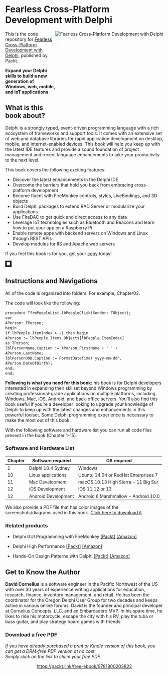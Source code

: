 


# Fearless Cross-Platform Development with Delphi

<a href="https://www.packtpub.com/in/programming/fearless-cross-platform-development-with-delphi?utm_source=github&utm_medium=repository&utm_campaign=9781800203822"><img src="https://static.packt-cdn.com/products/9781800203822/cover/smaller" alt="Fearless Cross-Platform Development with Delphi" height="256px" align="right"></a>

This is the code repository for [Fearless Cross-Platform Development with Delphi](https://www.packtpub.com/in/programming/fearless-cross-platform-development-with-delphi?utm_source=github&utm_medium=repository&utm_campaign=9781800203822), published by Packt.

**Expand your Delphi skills to build a new generation of Windows, web, mobile, and IoT applications**

## What is this book about?
Delphi is a strongly typed, event-driven programming language with a rich ecosystem of frameworks and support tools. It comes with an extensive set of web and database libraries for rapid application development on desktop, mobile, and internet-enabled devices. This book will help you keep up with the latest IDE features and provide a sound foundation of project management and recent language enhancements to take your productivity to the next level. 

This book covers the following exciting features:
* Discover the latest enhancements in the Delphi IDE
* Overcome the barriers that hold you back from embracing cross-platform development
* Become fluent with FireMonkey controls, styles, LiveBindings, and 3D objects
* Build Delphi packages to extend RAD Server or modularize your applications
* Use FireDAC to get quick and direct access to any data
* Leverage IoT technologies such as Bluetooth and Beacons and learn how to put your app on a Raspberry Pi
* Enable remote apps with backend servers on Windows and Linux through REST APIs
* Develop modules for IIS and Apache web servers

If you feel this book is for you, get your [copy](https://www.amazon.com/dp/1800203829) today!

<a href="https://www.packtpub.com/?utm_source=github&utm_medium=banner&utm_campaign=GitHubBanner"><img src="https://raw.githubusercontent.com/PacktPublishing/GitHub/master/GitHub.png" 
alt="https://www.packtpub.com/" border="5" /></a>

## Instructions and Navigations
All of the code is organized into folders. For example, Chapter02.

The code will look like the following:
```
procedure TfrmPeopleList.lbPeopleClick(Sender: TObject);
var
APerson: TPerson;
begin
if lbPeople.ItemIndex > -1 then begin
APerson := lbPeople.Items.Objects[lbPeople.ItemIndex]
as TPerson;
lblPersonName.Caption := APerson.FirstName + ' ' +
APerson.LastName;
lblPersonDOB.Caption := FormatDateTime('yyyy-mm-dd',
APerson.DateOfBirth);
end;
end;
```

**Following is what you need for this book:**
his book is for Delphi developers interested in expanding their skillset beyond Windows programming by creating professional-grade applications on multiple platforms, including Windows, Mac, iOS, Android, and back-office servers. You’ll also find this book useful if you’re a developer looking to upgrade your knowledge of Delphi to keep up with the latest changes and enhancements in this powerful toolset. Some Delphi programming experience is necessary to make the most out of this book

With the following software and hardware list you can run all code files present in the book (Chapter 1-15).
### Software and Hardware List
| Chapter | Software required | OS required |
| -------- | ------------------------------------ | ----------------------------------- |
| 1 | Delphi 10.4 Sydney | Windows |
| 10 | Linux applications | Ubuntu 14.04 or RedHat Enterprises 7 |
| 11 | Mac Development| macOS 10.13 High Sierra - 11 Big Sur |
| 12 | iOS Development | iOS 11,12 or 13 |
| 12 | Android Development | Android 6 Marshmallow - Android 10.0 |


We also provide a PDF file that has color images of the screenshots/diagrams used in this book. [Click here to download it](https://static.packt-cdn.com/downloads/9781800203822_ColorImages.pdf).

### Related products
* Delphi GUI Programming with FireMonkey [[Packt]](https://www.packtpub.com/product/delphi-gui-programming-with-firemonkey/9781788624176?utm_source=github&utm_medium=repository&utm_campaign=9781788624176) [[Amazon]](https://www.amazon.com/dp/1788624173)

* Delphi High Performance [[Packt]](https://www.packtpub.com/product/delphi-high-performance/9781788625456?utm_source=github&utm_medium=repository&utm_campaign=9781788625456) [[Amazon]](https://www.amazon.com/dp/1788625455)

* Hands-On Design Patterns with Delphi [[Packt]](https://www.packtpub.com/product/hands-on-design-patterns-with-delphi/9781789343243?utm_source=github&utm_medium=repository&utm_campaign=9781789343243) [[Amazon]](https://www.amazon.com/dp/1789343240)



## Get to Know the Author
**David Cornelius**
is a software engineer in the Pacific Northwest of the US with over 30 years of experience writing applications for education, research, finance, inventory management, and retail. He has been the coordinator for the Oregon Delphi User Group for two decades and keeps active in various online forums. David is the founder and principal developer at Cornelius Concepts, LLC. and an Embarcadero MVP.
In his spare time, he likes to ride his motorcycle, escape the city with his RV, play the tuba or bass guitar, and play strategy board games with friends.

### Download a free PDF

 <i>If you have already purchased a print or Kindle version of this book, you can get a DRM-free PDF version at no cost.<br>Simply click on the link to claim your free PDF.</i>
<p align="center"> <a href="https://packt.link/free-ebook/9781800203822">https://packt.link/free-ebook/9781800203822 </a> </p>